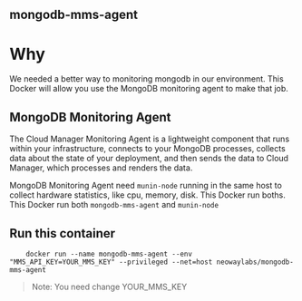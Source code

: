 mongodb-mms-agent
---

# Why

We needed a better way to monitoring mongodb in our environment. This Docker will allow you use the MongoDB monitoring agent to make that job.

## MongoDB Monitoring Agent

The Cloud Manager Monitoring Agent is a lightweight component that runs within your infrastructure, connects to your MongoDB processes, collects data about the state of your deployment, and then sends the data to Cloud Manager, which processes and renders the data.

MongoDB Monitoring Agent need `munin-node` running in the same host to collect hardware statistics, like cpu, memory, disk. This Docker run boths. This Docker run both `mongodb-mms-agent` and `munin-node`

## Run this container

        docker run --name mongodb-mms-agent --env "MMS_API_KEY=YOUR_MMS_KEY" --privileged --net=host neowaylabs/mongodb-mms-agent


> Note: You need change YOUR_MMS_KEY
